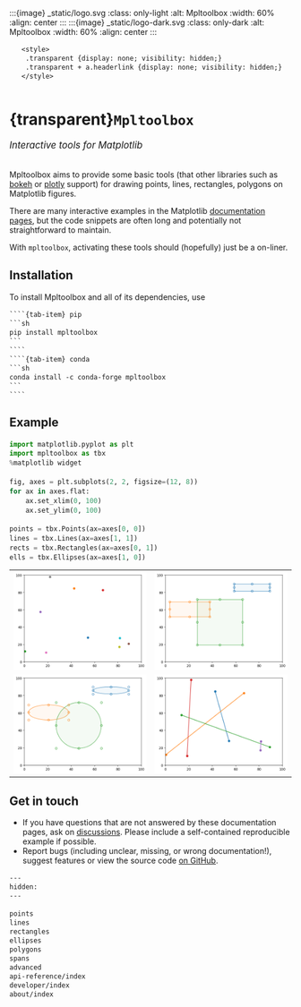 :::{image} _static/logo.svg
:class: only-light
:alt: Mpltoolbox
:width: 60%
:align: center
:::
:::{image} _static/logo-dark.svg
:class: only-dark
:alt: Mpltoolbox
:width: 60%
:align: center
:::

```{raw} html
   <style>
    .transparent {display: none; visibility: hidden;}
    .transparent + a.headerlink {display: none; visibility: hidden;}
   </style>
```

```{role} transparent
```

# {transparent}`Mpltoolbox`

<span style="font-size:1.2em;font-style:italic;color:var(--pst-color-text-muted)">
  Interactive tools for Matplotlib
  </br></br>
</span>

Mpltoolbox aims to provide some basic tools
(that other libraries such as
[bokeh](http://docs.bokeh.org/en/latest/) or
[plotly](https://plotly.com/python/) support)
for drawing points, lines, rectangles, polygons on Matplotlib figures.

There are many interactive examples in the Matplotlib
[documentation pages](https://matplotlib.org/stable/gallery/index.html#event-handling),
but the code snippets are often long and potentially not straightforward to maintain.

With ``mpltoolbox``, activating these tools should (hopefully) just be a on-liner.

## Installation

To install Mpltoolbox and all of its dependencies, use

`````{tab-set}
````{tab-item} pip
```sh
pip install mpltoolbox
```
````
````{tab-item} conda
```sh
conda install -c conda-forge mpltoolbox
```
````
`````

## Example

```python
import matplotlib.pyplot as plt
import mpltoolbox as tbx
%matplotlib widget

fig, axes = plt.subplots(2, 2, figsize=(12, 8))
for ax in axes.flat:
    ax.set_xlim(0, 100)
    ax.set_ylim(0, 100)

points = tbx.Points(ax=axes[0, 0])
lines = tbx.Lines(ax=axes[1, 1])
rects = tbx.Rectangles(ax=axes[0, 1])
ells = tbx.Ellipses(ax=axes[1, 0])
```

<table><tr>
<td><img src="_static/points.png"></td>
<td><img src="_static/rectangles.png"></td>
</tr><tr>
<td><img src="_static/ellipses.png"></td>
<td><img src="_static/lines.png"></td>
</tr></table>

## Get in touch

- If you have questions that are not answered by these documentation pages, ask on [discussions](https://github.com/scipp/mpltoolbox/discussions). Please include a self-contained reproducible example if possible.
- Report bugs (including unclear, missing, or wrong documentation!), suggest features or view the source code [on GitHub](https://github.com/scipp/mpltoolbox).

```{toctree}
---
hidden:
---

points
lines
rectangles
ellipses
polygons
spans
advanced
api-reference/index
developer/index
about/index
```
